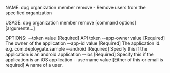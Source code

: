 NAME:
   dpg organization member remove - Remove users from the specified organization

USAGE:
   dpg organization member remove [command options] [arguments...]

OPTIONS:
   --token value      [Required] API token
   --app-owner value  [Required] The owner of the application
   --app-id value     [Required] The application id. e.g. com.deploygate.sample
   --android          [Required] Specify this if the application is an android application
   --ios              [Required] Specify this if the application is an iOS application
   --username value   [Either of this or email is required] A name of a user.
   
